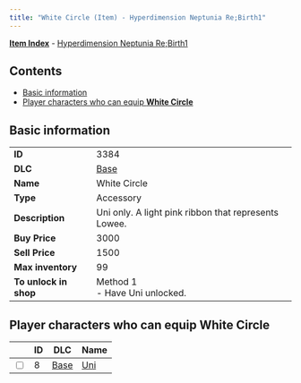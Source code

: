 ```yaml
---
title: "White Circle (Item) - Hyperdimension Neptunia Re;Birth1"
---
```


[**Item Index**](/neptunia/rb1/item/index.html) - [Hyperdimension Neptunia Re;Birth1](/neptunia/rb1)

## Contents

- [Basic information](#basic-information)
- [Player characters who can equip **White Circle**](#player-characters-who-can-equip-white-circle)

## Basic information

|   |   |
| -- | -- |
| **ID** | 3384 |
| **DLC** | [Base](/neptunia/rb1/dlc/1-base.html) |
| **Name** | White Circle |
| **Type** | Accessory |
| **Description** | Uni only. A light pink ribbon that represents Lowee. |
| **Buy Price** | 3000 |
| **Sell Price** | 1500 |
| **Max inventory** | 99 |
| **To unlock in shop** | Method 1<br />- Have Uni unlocked. |

## Player characters who can equip **White Circle**

|    | ID | DLC | Name |
| -- | -- | --- | ---- |
| <input type="checkbox" id="rb1-player-1-8" class="trackbox" /> | 8 | [Base](/neptunia/rb1/dlc/1-base.html) | [Uni](/neptunia/rb1/player/1-8-uni.html) |